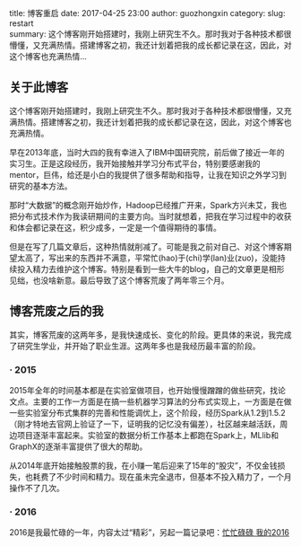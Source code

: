 title: 博客重启
date: 2017-04-25 23:00
author: guozhongxin
category: 
slug: restart   
summary: 这个博客刚开始搭建时，我刚上研究生不久。那时我对于各种技术都很懵懂，又充满热情。搭建博客之初，我还计划着把我的成长都记录在这，因此，对这个博客也充满热情...

## 关于此博客

这个博客刚开始搭建时，我刚上研究生不久。那时我对于各种技术都很懵懂，又充满热情。搭建博客之初，我还计划着把我的成长都记录在这，因此，对这个博客也充满热情。

早在2013年底，当时大四的我有幸进入了IBM中国研究院，前后做了接近一年的实习生。正是这段经历，我开始接触并学习分布式平台，特别要感谢我的mentor，巨伟，给还是小白的我提供了很多帮助和指导，让我在知识之外学习到研究的基本方法。

那时“大数据”的概念刚开始炒作，Hadoop已经推广开来，Spark方兴未艾，我也把分布式技术作为我读研期间的主要方向。当时就想着，把我在学习过程中的收获和体会都记录在这，积少成多，一定是一个值得期待的事情。

但是在写了几篇文章后，这种热情就削减了。可能是我之前对自己、对这个博客期望太高了，写出来的东西并不满意，平常忙(hao)于(chi)学(lan)业(zuo)，没能持续投入精力去维护这个博客。特别是看到一些大牛的blog，自己的文章更是相形见绌，也没啥新意。最后导致了这个博客荒废了两年零三个月。

## 博客荒废之后的我

其实，博客荒废的这两年多，是我快速成长、变化的阶段。更具体的来说，我完成了研究生学业，并开始了职业生涯。这两年多也是我经历最丰富的阶段。

### · 2015

2015年全年的时间基本都是在实验室做项目，也开始慢慢蹭蹭的做些研究，找论文点。主要的工作一方面是在搞一些机器学习算法的分布式实现上，一方面是在做一些实验室分布式集群的完善和性能调优上，这个阶段，经历Spark从1.2到1.5.2（刚才特地去官网上验证了一下，证明我的记忆没有偏差），社区越来越活跃，周边项目逐渐丰富起来。实验室的数据分析工作基本上都跑在Spark上，MLlib和GraphX的逐渐丰富提供了很大的帮助。

从2014年底开始接触股票的我，在小赚一笔后迎来了15年的“股灾”，不仅金钱损失，也耗费了不少时间和精力。现在虽未完全退市，但基本不投入精力了，一个月操作不了几次。

### · 2016

2016是我最忙碌的一年，内容太过“精彩”，另起一篇记录吧：[忙忙碌碌 我的2016](http://guozhongxin.com/pages/2017/04/28/summary2016.html)
